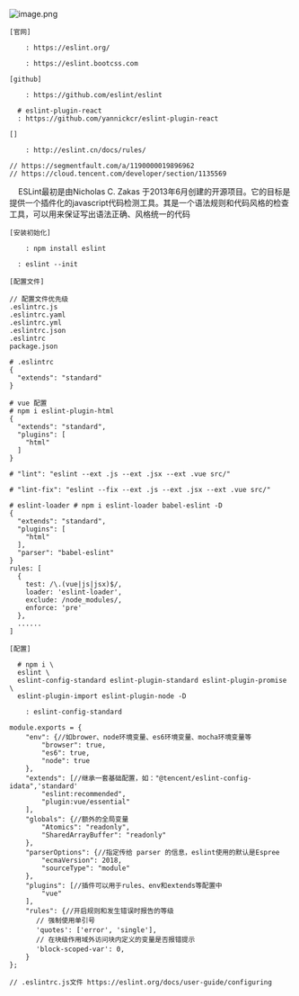 ![image.png](http://localhost/it/front-end/1572961591046-8d7596e9-6850-479a-b23e-3f38c8397d29.png#align=left&display=inline&height=213&name=image.png&originHeight=200&originWidth=699&size=25994&status=done&width=746)

```
[官网]

	: https://eslint.org/

	: https://eslint.bootcss.com

[github]

	: https://github.com/eslint/eslint

  # eslint-plugin-react
  : https://github.com/yannickcr/eslint-plugin-react

[]

	: http://eslint.cn/docs/rules/

// https://segmentfault.com/a/1190000019896962
// https://cloud.tencent.com/developer/section/1135569
```

    ESLint最初是由Nicholas C. Zakas 于2013年6月创建的开源项目。它的目标是提供一个插件化的javascript代码检测工具。其是一个语法规则和代码风格的检查工具，可以用来保证写出语法正确、风格统一的代码

```
[安装初始化]

	: npm install eslint
  
  : eslint --init

[配置文件]

// 配置文件优先级
.eslintrc.js
.eslintrc.yaml
.eslintrc.yml
.eslintrc.json
.eslintrc
package.json

# .eslintrc
{
  "extends": "standard"
}

# vue 配置
# npm i eslint-plugin-html
{
  "extends": "standard",
  "plugins": [
    "html"
  ]
}

# "lint": "eslint --ext .js --ext .jsx --ext .vue src/"

# "lint-fix": "eslint --fix --ext .js --ext .jsx --ext .vue src/"

# eslint-loader # npm i eslint-loader babel-eslint -D
{
  "extends": "standard",
  "plugins": [
    "html"
  ],
  "parser": "babel-eslint"
}
rules: [
  {
    test: /\.(vue|js|jsx)$/,
    loader: 'eslint-loader',
    exclude: /node_modules/,
    enforce: 'pre'
  },
  ......
]

[配置]

  # npm i \
  eslint \
  eslint-config-standard eslint-plugin-standard eslint-plugin-promise \
  eslint-plugin-import eslint-plugin-node -D

	: eslint-config-standard

module.exports = {
    "env": {//如brower、node环境变量、es6环境变量、mocha环境变量等
        "browser": true,
        "es6": true,
        "node": true
    },
    "extends": [//继承一套基础配置，如："@tencent/eslint-config-idata",'standard'
        "eslint:recommended",
        "plugin:vue/essential"
    ],
    "globals": {//额外的全局变量
        "Atomics": "readonly",
        "SharedArrayBuffer": "readonly"
    },
    "parserOptions": {//指定传给 parser 的信息，eslint使用的默认是Espree
        "ecmaVersion": 2018,
        "sourceType": "module"
    },
    "plugins": [//插件可以用于rules、env和extends等配置中
        "vue"
    ],
    "rules": {//开启规则和发生错误时报告的等级
　　　　// 强制使用单引号 
　　　　'quotes': ['error', 'single'],
　　　　// 在块级作用域外访问块内定义的变量是否报错提示 
　　　　'block-scoped-var': 0,
    }
};

// .eslintrc.js文件 https://eslint.org/docs/user-guide/configuring
```


